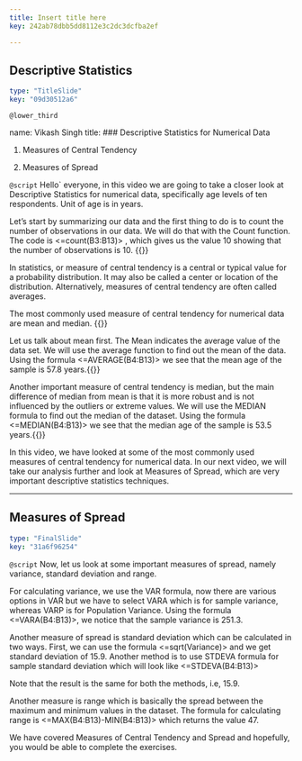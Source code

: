 ```yaml
---
title: Insert title here
key: 242ab78dbb5dd8112e3c2dc3dcfba2ef

---
```

## Descriptive  Statistics

```yaml
type: "TitleSlide"
key: "09d30512a6"
```

`@lower_third`

name: Vikash Singh
title: ### Descriptive Statistics for Numerical Data

1. Measures of Central Tendency

2. Measures of Spread 




`@script`
Hello` everyone, in this video we are going to take a closer look at Descriptive Statistics for numerical data, specifically age levels of ten respondents. Unit of age is in years.  

Let’s start by summarizing our data and the first thing to do is to count the number of observations in our data. We will do that with the Count function. The code is <=count(B3:B13)> , which gives us the value 10 showing that the number of observations is 10. {{}}

In statistics, or measure of central tendency is a central or typical value for a probability distribution. It may also be called a center or location of the distribution. Alternatively, measures of central tendency are often called averages.

The most commonly used measure of central tendency for numerical data are mean and median. {{}} 

Let us talk about mean first. The Mean indicates the average value of the data set. We will use the average function to find out the mean of the data. Using the formula <=AVERAGE(B4:B13)> we see that the mean age of the sample is 57.8 years.{{}} 

Another important measure of central tendency is median, but the main difference of median from mean is that it is more robust and is not influenced by the outliers or extreme values. We will use the MEDIAN formula to find out the median of the dataset. Using the formula <=MEDIAN(B4:B13)> we see that the median age of the sample is 53.5 years.{{}} 

In this video, we have looked at some of the most commonly used measures of central tendency for numerical data. In our next video, we will take our analysis further and look at Measures of Spread, which are very important descriptive statistics techniques.


---
## Measures of Spread

```yaml
type: "FinalSlide"
key: "31a6f96254"
```

`@script`
Now, let us look at some important measures of spread, namely variance, standard deviation and range. 

For calculating variance, we use the VAR formula, now there are various options in VAR but we have to select VARA which is for sample variance, whereas VARP is for Population Variance. Using the formula <=VARA(B4:B13)>, we notice that the sample variance is 251.3. 

Another measure of spread is standard deviation which can be calculated in two ways. First, we can use the formula <=sqrt(Variance)> and we get standard deviation of 15.9. Another method is to use STDEVA formula for sample standard deviation which will look like <=STDEVA(B4:B13)>

Note that the result is the same for both the methods, i.e, 15.9.

Another measure is range which is basically the spread between the maximum and minimum values in the dataset. The formula for calculating range is <=MAX(B4:B13)-MIN(B4:B13)> which returns the value 47.

We have covered Measures of Central Tendency and Spread and hopefully, you would be able to complete the exercises.

